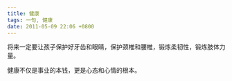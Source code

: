 ```yaml
---
title: 健康
tags: 一句, 健康
date: 2011-05-09 22:06 +0800
---
```



将来一定要让孩子保护好牙齿和眼睛，保护颈椎和腰椎，锻炼柔韧性，锻炼肢体力量。

健康不仅是事业的本钱，更是心态和心情的根本。

